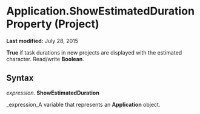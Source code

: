 
# Application.ShowEstimatedDuration Property (Project)

 **Last modified:** July 28, 2015

 **True** if task durations in new projects are displayed with the estimated character. Read/write **Boolean**.

## Syntax

 _expression_. **ShowEstimatedDuration**

 _expression_A variable that represents an  **Application** object.

